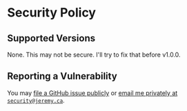 # Security Policy

## Supported Versions

None. This may not be secure. I'll try to fix that before v1.0.0.

## Reporting a Vulnerability

You may
[file a GitHub issue publicly](https://github.com/jeremyBanks/database/issues/new)
or [email me privately at `security@jeremy.ca`](mailto:security@jeremy.ca).

